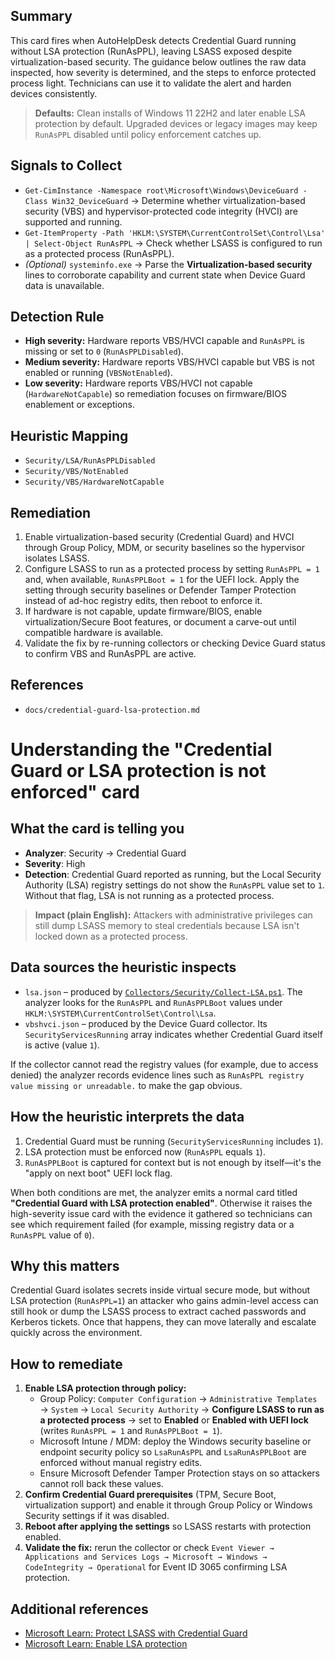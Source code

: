 ## Summary
This card fires when AutoHelpDesk detects Credential Guard running without LSA protection (RunAsPPL), leaving LSASS exposed despite virtualization-based security. The guidance below outlines the raw data inspected, how severity is determined, and the steps to enforce protected process light. Technicians can use it to validate the alert and harden devices consistently.

> **Defaults:** Clean installs of Windows 11 22H2 and later enable LSA protection by default. Upgraded devices or legacy images may keep `RunAsPPL` disabled until policy enforcement catches up.

## Signals to Collect
- `Get-CimInstance -Namespace root\Microsoft\Windows\DeviceGuard -Class Win32_DeviceGuard` → Determine whether virtualization-based security (VBS) and hypervisor-protected code integrity (HVCI) are supported and running.
- `Get-ItemProperty -Path 'HKLM:\SYSTEM\CurrentControlSet\Control\Lsa' | Select-Object RunAsPPL` → Check whether LSASS is configured to run as a protected process (RunAsPPL).
- *(Optional)* `systeminfo.exe` → Parse the **Virtualization-based security** lines to corroborate capability and current state when Device Guard data is unavailable.

## Detection Rule
- **High severity:** Hardware reports VBS/HVCI capable and `RunAsPPL` is missing or set to `0` (`RunAsPPLDisabled`).
- **Medium severity:** Hardware reports VBS/HVCI capable but VBS is not enabled or running (`VBSNotEnabled`).
- **Low severity:** Hardware reports VBS/HVCI not capable (`HardwareNotCapable`) so remediation focuses on firmware/BIOS enablement or exceptions.

## Heuristic Mapping
- `Security/LSA/RunAsPPLDisabled`
- `Security/VBS/NotEnabled`
- `Security/VBS/HardwareNotCapable`

## Remediation
1. Enable virtualization-based security (Credential Guard) and HVCI through Group Policy, MDM, or security baselines so the hypervisor isolates LSASS.
2. Configure LSASS to run as a protected process by setting `RunAsPPL = 1` and, when available, `RunAsPPLBoot = 1` for the UEFI lock.
   Apply the setting through security baselines or Defender Tamper Protection instead of ad-hoc registry edits, then reboot to enforce it.
3. If hardware is not capable, update firmware/BIOS, enable virtualization/Secure Boot features, or document a carve-out until compatible hardware is available.
4. Validate the fix by re-running collectors or checking Device Guard status to confirm VBS and RunAsPPL are active.

## References
- `docs/credential-guard-lsa-protection.md`

# Understanding the "Credential Guard or LSA protection is not enforced" card

## What the card is telling you
- **Analyzer**: Security → Credential Guard
- **Severity**: High
- **Detection**: Credential Guard reported as running, but the Local Security Authority (LSA) registry settings do not show the `RunAsPPL` value set to `1`. Without that flag, LSA is not running as a protected process.

> **Impact (plain English):** Attackers with administrative privileges can still dump LSASS memory to steal credentials because LSA isn't locked down as a protected process.

## Data sources the heuristic inspects
- `lsa.json` – produced by [`Collectors/Security/Collect-LSA.ps1`](../Collectors/Security/Collect-LSA.ps1). The analyzer looks for the `RunAsPPL` and `RunAsPPLBoot` values under `HKLM:\SYSTEM\CurrentControlSet\Control\Lsa`.
- `vbshvci.json` – produced by the Device Guard collector. Its `SecurityServicesRunning` array indicates whether Credential Guard itself is active (value `1`).

If the collector cannot read the registry values (for example, due to access denied) the analyzer records evidence lines such as `RunAsPPL registry value missing or unreadable.` to make the gap obvious.

## How the heuristic interprets the data
1. Credential Guard must be running (`SecurityServicesRunning` includes `1`).
2. LSA protection must be enforced now (`RunAsPPL` equals `1`).
3. `RunAsPPLBoot` is captured for context but is not enough by itself—it's the "apply on next boot" UEFI lock flag.

When both conditions are met, the analyzer emits a normal card titled **"Credential Guard with LSA protection enabled"**. Otherwise it raises the high-severity issue card with the evidence it gathered so technicians can see which requirement failed (for example, missing registry data or a `RunAsPPL` value of `0`).

## Why this matters
Credential Guard isolates secrets inside virtual secure mode, but without LSA protection (`RunAsPPL=1`) an attacker who gains admin-level access can still hook or dump the LSASS process to extract cached passwords and Kerberos tickets. Once that happens, they can move laterally and escalate quickly across the environment.

## How to remediate
1. **Enable LSA protection through policy:**
   - Group Policy: `Computer Configuration` → `Administrative Templates` → `System` → `Local Security Authority` → **Configure LSASS to run as a protected process** → set to **Enabled** or **Enabled with UEFI lock** (writes `RunAsPPL = 1` and `RunAsPPLBoot = 1`).
   - Microsoft Intune / MDM: deploy the Windows security baseline or endpoint security policy so `LsaRunAsPPL` and `LsaRunAsPPLBoot` are enforced without manual registry edits.
   - Ensure Microsoft Defender Tamper Protection stays on so attackers cannot roll back these values.
2. **Confirm Credential Guard prerequisites** (TPM, Secure Boot, virtualization support) and enable it through Group Policy or Windows Security settings if it was disabled.
3. **Reboot after applying the settings** so LSASS restarts with protection enabled.
4. **Validate the fix:** rerun the collector or check `Event Viewer → Applications and Services Logs → Microsoft → Windows → CodeIntegrity → Operational` for Event ID 3065 confirming LSA protection.

## Additional references
- [Microsoft Learn: Protect LSASS with Credential Guard](https://learn.microsoft.com/windows/security/identity-protection/credential-guard/credential-guard-manage)
- [Microsoft Learn: Enable LSA protection](https://learn.microsoft.com/windows/security/identity-protection/credential-guard/credential-guard-configure)
